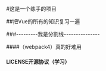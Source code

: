 #这是一个练手的项目

##把Vue的所有的知识复习一遍

###---------我是分割线---------------

####（webpack4）真的好难用

#### LICENSE开源协议（学习）